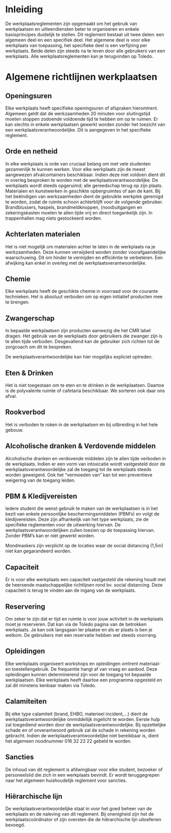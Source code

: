 # Inleiding
De werkplaatsreglementen zijn opgemaakt om het gebruik van werkplaatsen en uitleendiensten beter te organiseren en enkele basisprincipes duidelijk te stellen.
Dit reglement bestaat uit twee delen: een algemeen deel en een specifiek deel. Het algemene deel is voor elke werkplaats van toepassing, het specifieke deel is een verfijning per werkplaats. Beide delen zijn steeds na te leven door alle gebruikers van een werkplaats. Alle werkplaatsreglementen kan je terugvinden op Toledo.

# Algemene richtlijnen werkplaatsen
## Openingsuren
Elke werkplaats heeft specifieke openingsuren of afspraken hieromtrent. Algemeen geldt dat de werkzaamheden 20 minuten voor sluitingstijd moeten stoppen zodoende voldoende tijd te hebben om op te ruimen.
Er kan slechts in enkele werkplaatsen gewerkt worden zonder het toezicht van een werkplaatsverantwoordelijke. Dit is aangegeven in het specifieke reglement.

## Orde en netheid
In elke werkplaats is orde van cruciaal belang om met vele studenten gezamenlijk te kunnen werken. Voor elke werkplaats zijn de meest aangewezen afvalcontainers beschikbaar. Indien deze niet voldoen dient dit in overleg besproken te worden met de werkplaatsverantwoordelijke. De werkplaats wordt steeds opgeruimd; alle gereedschap terug op zijn plaats. Materialen en kunstwerken in geschikte opbergruimtes of aan de kant. Bij het beëindigen van werkzaamheden dient de gebruikte werkplek gereinigd te worden, zodat de ruimte schoon achterblijft voor de volgende gebruiker.
Brandblussers, haspels, brandmeldknoppen, (nood)uitgangen en zekeringskasten moeten te allen tijde vrij en direct toegankelijk zijn. In trappenhallen mag niets gestockeerd worden.

## Achterlaten materialen
Het is niet mogelijk om materialen achter te laten in de werkplaats na je werkzaamheden. Deze kunnen verwijderd worden zonder voorafgaandelijke waarschuwing. Dit om hinder te vermijden en efficiëntie te verbeteren. Een afwijking kan enkel in overleg met de werkplaatsverantwoordelijke.

## Chemie
Elke werkplaats heeft de geschikte chemie in voorraad voor de courante technieken. Het is absoluut verboden om op eigen initiatief producten mee te brengen.

## Zwangerschap
In bepaalde werkplaatsen zijn producten aanwezig die het CMR label dragen. Het gebruik van de werkplaats door gebruikers die zwanger zijn is te allen tijde verboden. Desgevallend kan de gebruiker zich richten tot de zorgcoach om dit te bespreken.

De werkplaatsverantwoordelijke kan hier mogelijks expliciet optreden.

## Eten & Drinken
Het is niet toegestaan om te eten en te drinken in de werkplaatsen. Daartoe is de polyvalente ruimte of cafetaria beschikbaar. We sorteren ook daar ons afval.

## Rookverbod
Het is verboden te roken in de werkplaatsen en bij uitbreiding in het hele gebouw. 

## Alcoholische dranken & Verdovende middelen
Alcoholische dranken en verdovende middelen zijn te allen tijde verboden in de werkplaats. Indien er een vorm van intoxicatie wordt vastgesteld door de werkplaatsverantwoordelijke zal de toegang tot de werkplaats steeds worden geweigerd. Ook het “vermoeden van” kan tot een preventieve weigering van de toegang leiden.

## PBM & Kledijvereisten 
Iedere student die wenst gebruik te maken van de werkplaatsen is in het bezit van enkele persoonlijke beschermingsmiddelen (PBM’s) en volgt de kledijvereisten. Deze zijn afhankelijk van het type werkplaats, zie de specifieke reglementen voor de uitwerking hiervan. De werkplaatsverantwoordelijken zullen toezien op de toepassing hiervan. Zonder PBM’s kan er niet gewerkt worden.

Mondmaskers zijn verplicht op de locaties waar de social distancing (1,5m) niet kan gegarandeerd worden.

## Capaciteit
Er is voor elke werkplaats een capaciteit vastgesteld die rekening houdt met de heersende maatschappelijke richtlijnen rond bv. social distancing. Deze capaciteit is terug te vinden aan de ingang van de werkplaats.

## Reservering

Om zeker te zijn dat er tijd en ruimte is voor jouw activiteit in de werkplaats moet je reserveren. Dat kan via de Toledo pagina van de betrokken werkplaats. Je kan ook langsgaan ter plaatse en als er plaats is ben je welkom. De gebruikers met een reservatie hebben wel steeds voorrang.

## Opleidingen
Elke werkplaats organiseert workshops en opleidingen omtrent materiaal- en toestellengebruik. De frequentie hangt af van vraag en aanbod. Deze opleidingen kunnen determinerend zijn voor de toegang tot bepaalde werkplaatsen. Elke werkplaats heeft daartoe een programma opgesteld en zal dit minstens kenbaar maken via Toledo.

## Calamiteiten 
Bij elke type calamiteit (brand, EHBO, materieel incident,…) dient de werkplaatsverantwoordelijke onmiddellijk ingelicht te worden. Eerste hulp zal toegediend worden door de werkplaatsverantwoordelijke. Bij opzettelijke schade en of onverantwoord gebruik zal de schade in rekening worden gebracht. Indien de werkplaatsverantwoordelijke niet bereikbaar is, dient het algemeen noodnummer 016 32 22 22 gebeld te worden.

## Sancties
De inhoud van dit reglement is afdwingbaar voor elke student, bezoeker of personeelslid die zich in een werkplaats bevindt. Er wordt teruggegrepen naar het algemeen huishoudelijk reglement voor sancties.

## Hiërarchische lijn
De werkplaatsverantwoordelijke staat in voor het goed beheer van de werkplaats en de naleving van dit reglement. Bij onenigheid zijn het de werkplaatscoördinator of zijn oversten die de hiërarchische lijn uitoefenen bevoegd.

